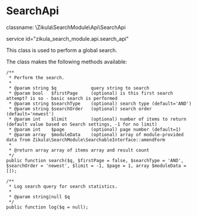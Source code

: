 SearchApi
=========

classname: \Zikula\SearchModule\Api\SearchApi

service id="zikula_search_module.api.search_api"

This class is used to perform a global search.

The class makes the following methods available:

    /**
     * Perform the search.
     *
     * @param string $q             query string to search
     * @param bool   $firstPage     (optional) is this first search attempt? is so - basic search is performed
     * @param string $searchType    (optional) search type (default='AND')
     * @param string $searchOrder   (optional) search order (default='newest')
     * @param int    $limit         (optional) number of items to return (default value based on Search settings, -1 for no limit)
     * @param int    $page          (optional) page number (default=1)
     * @param array  $moduleData    (optional) array of module-provided data from Zikula\SearchModule\SearchableInterface::amendForm
     *
     * @return array array of items array and result count
     */
    public function search($q, $firstPage = false, $searchType = 'AND', $searchOrder = 'newest', $limit = -1, $page = 1, array $moduleData = []);

    /**
     * Log search query for search statistics.
     *
     * @param string|null $q
     */
    public function log($q = null);
